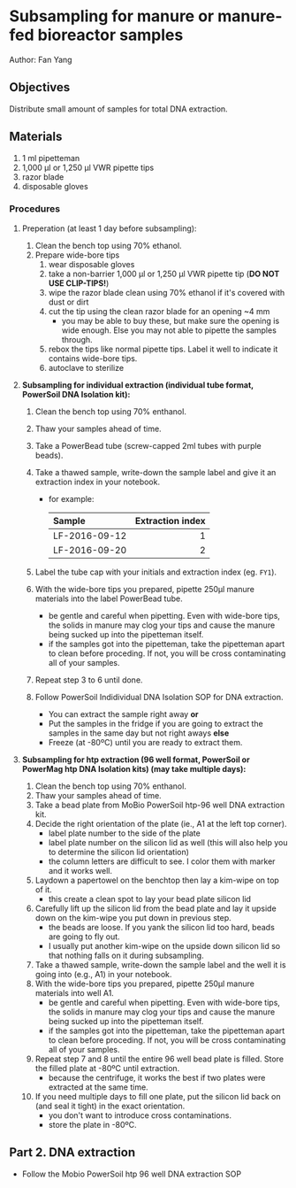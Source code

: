 # Subsampling for manure or manure-fed bioreactor samples
Author: Fan Yang    


## Objectives   
Distribute small amount of samples for total DNA extraction.     

## Materials   
1. 1 ml pipetteman   
2. 1,000 µl or 1,250 µl VWR pipette tips   
3. razor blade    
4. disposable gloves    

### Procedures    
1. Preperation (at least 1 day before subsampling):
    1. Clean the bench top using 70% ethanol.      
    1. Prepare wide-bore tips   
        1. wear disposable gloves    
        1. take a non-barrier 1,000 µl or 1,250 µl VWR pipette tip (**DO NOT USE CLIP-TIPS!**)     
        2. wipe the razor blade clean using 70% ethanol if it's covered with dust or dirt     
        3. cut the tip using the clean razor blade for an opening ~4 mm         
             + you may be able to buy these, but make sure the opening is wide enough. Else you may not able to pipette the samples through.    
        4. rebox the tips like normal pipette tips. Label it well to indicate it contains wide-bore tips.    
        5. autoclave to sterilize 
    
2. **Subsampling for individual extraction (individual tube format, PowerSoil DNA Isolation kit):**    
    1. Clean the bench top using 70% enthanol.    
    2. Thaw your samples ahead of time.        
    3. Take a PowerBead tube (screw-capped 2ml tubes with purple beads).   
    4. Take a thawed sample, write-down the sample label and give it an extraction index in your notebook.    
        + for example:  
 
            | Sample    | Extraction index   |         
            | :--------- | ------------------: |         
            | LF-2016-09-12 | 1 |         
            | LF-2016-09-20 | 2 |         
            
    5. Label the tube cap with your initials and extraction index (eg. `FY1`).   
    6. With the wide-bore tips you prepared, pipette 250µl manure materials into the label PowerBead tube.   
        + be gentle and careful when pipetting. Even with wide-bore tips, the solids in manure may clog your tips and cause the manure being sucked up into the pipetteman itself.    
        + if the samples got into the pipetteman, take the pipetteman apart to clean before proceding. If not, you will be cross contaminating all of your samples.    
    7. Repeat step 3 to 6 until done.   
    8. Follow PowerSoil Indidividual DNA Isolation SOP for DNA extraction.   
        + You can extract the sample right away **or**
        + Put the samples in the fridge if you are going to extract the samples in the same day but not right aways **else**
        + Freeze (at -80ºC) until you are ready to extract them.   
 
2. **Subsampling for htp extraction (96 well format, PowerSoil or PowerMag htp DNA Isolation kits) (may take multiple days):**    
    1. Clean the bench top using 70% enthanol.    
    2. Thaw your samples ahead of time.        
    3. Take a bead plate from MoBio PowerSoil htp-96 well DNA extraction kit.    
    4. Decide the right orientation of the plate (ie., A1 at the left top corner).    
        + label plate number to the side of the plate    
        + label plate number on the silicon lid as well (this will also help you to determine the silicon lid orientation)    
        + the column letters are difficult to see. I color them with marker and it works well.   
    5. Laydown a papertowel on the benchtop then lay a kim-wipe on top of it.    
        + this create a clean spot to lay your bead plate silicon lid    
    6. Carefully lift up the silicon lid from the bead plate and lay it upside down on the kim-wipe you put down in previous step.       
        + the beads are loose. If you yank the silicon lid too hard, beads are going to fly out.    
        + I usually put another kim-wipe on the upside down silicon lid so that nothing falls on it during subsampling.    
    7. Take a thawed sample, write-down the sample label and the well it is going into (e.g., A1) in your notebook.    
    8. With the wide-bore tips you prepared, pipette 250µl manure materials into well A1.   
        + be gentle and careful when pipetting. Even with wide-bore tips, the solids in manure may clog your tips and cause the manure being sucked up into the pipetteman itself.    
        + if the samples got into the pipetteman, take the pipetteman apart to clean before proceding. If not, you will be cross contaminating all of your samples.    
    9. Repeat step 7 and 8 until the entire 96 well bead plate is filled. Store the filled plate at -80ºC until extraction.    
        + because the centrifuge, it works the best if two plates were extracted at the same time.     
    10. If you need multiple days to fill one plate, put the silicon lid back on (and seal it tight) in the exact orientation.    
        + you don't want to introduce cross contaminations.    
        + store the plate in -80ºC.   


## Part 2. DNA extraction    
+ Follow the Mobio PowerSoil htp 96 well DNA extraction SOP
